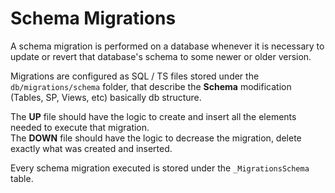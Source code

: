 # Schema Migrations

A schema migration is performed on a database whenever it is necessary to update or revert that database's schema to some newer or older version.

Migrations are configured as SQL / TS files stored under the `db/migrations/schema` folder, that describe the **Schema** modification (Tables, SP, Views, etc) basically db structure.

The **UP** file should have the logic to create and insert all the elements needed to execute that migration.  
The **DOWN** file should have the logic to decrease the migration, delete exactly what was created and inserted.

Every schema migration executed is stored under the `_MigrationsSchema` table.
